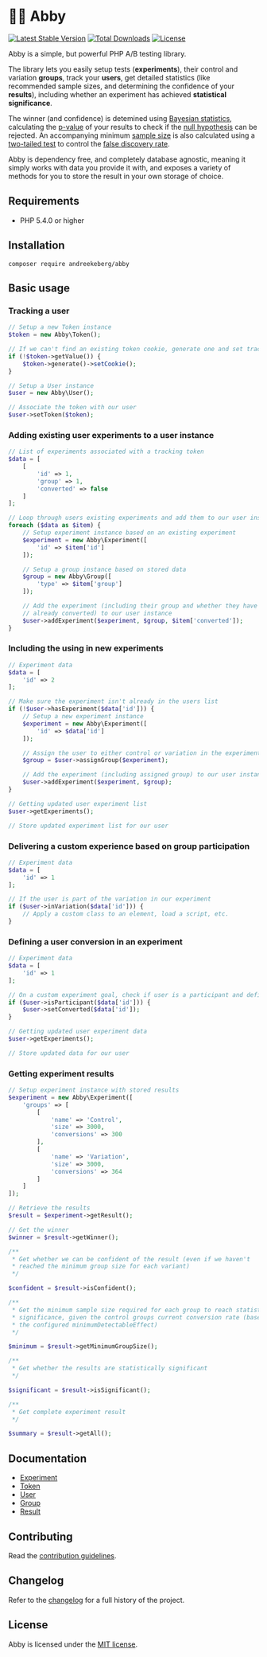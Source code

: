 # 🙋‍♀️ Abby

[![Latest Stable Version](https://poser.pugx.org/andreekeberg/abby/v/stable)](https://packagist.org/packages/andreekeberg/abby) [![Total Downloads](https://poser.pugx.org/andreekeberg/abby/downloads)](https://packagist.org/packages/andreekeberg/abby) [![License](https://poser.pugx.org/andreekeberg/abby/license)](https://packagist.org/packages/andreekeberg/abby)

Abby is a simple, but powerful PHP A/B testing library.

The library lets you easily setup tests (**experiments**), their control and variation **groups**, track your **users**, get detailed statistics (like recommended sample sizes, and determining the confidence of your **results**), including whether an experiment has achieved **statistical significance**.

The winner (and confidence) is detemined using [Bayesian statistics](https://en.wikipedia.org/wiki/Bayesian_statistics), calculating the [p-value](https://en.wikipedia.org/wiki/P-value) of your results to check if the [null hypothesis](http://en.wikipedia.org/wiki/Null_hypothesis) can be rejected. An accompanying minimum [sample size](https://en.wikipedia.org/wiki/Sample_size_determination) is also calculated using a [two-tailed test](https://en.wikipedia.org/wiki/One-_and_two-tailed_tests) to control the [false discovery rate](https://en.wikipedia.org/wiki/False_discovery_rate).

Abby is dependency free, and completely database agnostic, meaning it simply works with data you provide it with, and exposes a variety of methods for you to store the result in your own storage of choice.

## Requirements

- PHP 5.4.0 or higher

## Installation

```
composer require andreekeberg/abby
```

## Basic usage

### Tracking a user

```php
// Setup a new Token instance
$token = new Abby\Token();

// If we can't find an existing token cookie, generate one and set tracking cookie
if (!$token->getValue()) {
    $token->generate()->setCookie();
}

// Setup a User instance
$user = new Abby\User();

// Associate the token with our user
$user->setToken($token);
```

### Adding existing user experiments to a user instance

```php
// List of experiments associated with a tracking token
$data = [
    [
        'id' => 1,
        'group' => 1,
        'converted' => false
    ]
];

// Loop through users existing experiments and add them to our user instance
foreach ($data as $item) {
    // Setup experiment instance based on an existing experiment
    $experiment = new Abby\Experiment([
        'id' => $item['id']
    ]);

    // Setup a group instance based on stored data
    $group = new Abby\Group([
        'type' => $item['group']
    ]);

    // Add the experiment (including their group and whether they have
    // already converted) to our user instance
    $user->addExperiment($experiment, $group, $item['converted']);
}
```

### Including the using in new experiments
```php
// Experiment data
$data = [
    'id' => 2
];

// Make sure the experiment isn't already in the users list
if (!$user->hasExperiment($data['id'])) {
    // Setup a new experiment instance
    $experiment = new Abby\Experiment([
        'id' => $data['id']
    ]);

    // Assign the user to either control or variation in the experiment
    $group = $user->assignGroup($experiment);

    // Add the experiment (including assigned group) to our user instance
    $user->addExperiment($experiment, $group);
}

// Getting updated user experiment list
$user->getExperiments();

// Store updated experiment list for our user
```

### Delivering a custom experience based on group participation

```php
// Experiment data
$data = [
    'id' => 1
];

// If the user is part of the variation in our experiment
if ($user->inVariation($data['id'])) {
    // Apply a custom class to an element, load a script, etc.
}
```

### Defining a user conversion in an experiment

```php
// Experiment data
$data = [
    'id' => 1
];

// On a custom experiment goal, check if user is a participant and define a conversion
if ($user->isParticipant($data['id'])) {
    $user->setConverted($data['id']);
}

// Getting updated user experiment data
$user->getExperiments();

// Store updated data for our user
```

### Getting experiment results

```php
// Setup experiment instance with stored results
$experiment = new Abby\Experiment([
    'groups' => [
        [
            'name' => 'Control',
            'size' => 3000,
            'conversions' => 300
        ],
        [
            'name' => 'Variation',
            'size' => 3000,
            'conversions' => 364
        ]
    ]
]);

// Retrieve the results
$result = $experiment->getResult();

// Get the winner
$winner = $result->getWinner();

/**
 * Get whether we can be confident of the result (even if we haven't
 * reached the minimum group size for each variant)
 */

$confident = $result->isConfident();

/**
 * Get the minimum sample size required for each group to reach statistical
 * significance, given the control groups current conversion rate (based on
 * the configured minimumDetectableEffect)
 */

$minimum = $result->getMinimumGroupSize();

/**
 * Get whether the results are statistically significant
 */

$significant = $result->isSignificant();

/**
 * Get complete experiment result
 */

$summary = $result->getAll();
```

## Documentation

* [Experiment](docs/Experiment.md)
* [Token](docs/Token.md)
* [User](docs/User.md)
* [Group](docs/Group.md)
* [Result](docs/Result.md)

## Contributing

Read the [contribution guidelines](CONTRIBUTING.md).

## Changelog

Refer to the [changelog](CHANGELOG.md) for a full history of the project.

## License

Abby is licensed under the [MIT license](LICENSE).